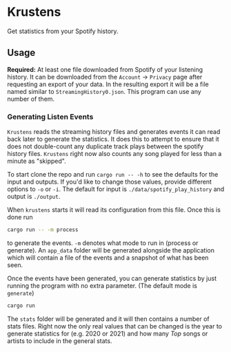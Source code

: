 # Krustens

Get statistics from your Spotify history.

## Usage
**Required:** At least one file downloaded from Spotify of your listening history. It can be downloaded from the `Account` -> `Privacy` page after requesting an export of your data. In the resulting export it will be a file named similar to `StreamingHistory0.json`. This program can use any number of them.

### Generating Listen Events
`Krustens` reads the streaming history files and generates events it can read back later to generate the statistics. It does this to attempt to ensure that it does not double-count any duplicate track plays between the spotify history files. `Krustens` right now also counts any song played for less than a minute as "skipped".

To start clone the repo and run `cargo run -- -h` to see the defaults for the input and outputs. If you'd like to change those values, provide different options to `-o` or `-i`. The default for input is `./data/spotify_play_history` and output is `./output`.

When `krustens` starts it will read its configuration from this file. Once this is done run
```bash
cargo run -- -m process
```
to generate the events. `-m` denotes what mode to run in (process or generate). An `app_data` folder will be generated alongside the application which will contain a file of the events and a snapshot of what has been seen.

Once the events have been generated, you can generate statistics by just running the program with no extra parameter. (The default mode is `generate`)
```bash
cargo run
```
The `stats` folder will be generated and it will then contains a number of stats files. Right now the only real values that can be changed is the year to generate statistics for (e.g. 2020 or 2021) and how many _Top_ songs or artists to include in the general stats.
